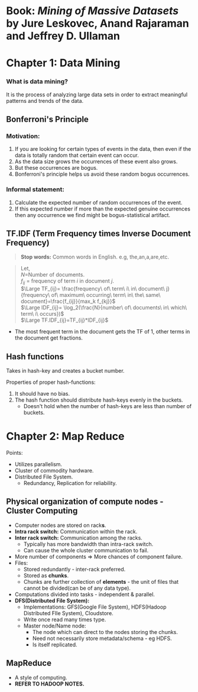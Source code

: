 # Book: *Mining of Massive Datasets* by Jure Leskovec, Anand Rajaraman and Jeffrey D. Ullaman

# Chapter 1: Data Mining

### **What is data mining?**  
It is the process of analyzing large data sets in order to extract meaningful patterns and trends of the data.

## Bonferroni's Principle
### Motivation:
1. If you are looking for certain types of events in the data, then even if the data is totally random that certain event can occur.
1. As the data size grows the occurrences of these event also grows.
1. But these occurrences are bogus.
1. Bonferroni's principle helps us avoid these random bogus occurrences.

### Informal statement:
1. Calculate the expected number of random occurrences of the event.
1. If this expected number if more than the expected genuine occurrences then any occurrence we find might be bogus-statistical artifact.

## TF.IDF (Term Frequency times Inverse Document Frequency)

>**Stop words:** Common words in English. e.g, the,an,a,are,etc.

> Let,  
> $N$=Number of documents.  
> $f_{ij}$ = frequency of term $i$ in document $j$.  
> $\Large TF_{ij}= \frac{frequency\ of\ term\ i\ in\ document\ j}{frequency\ of\ maximum\ occurring\ term\ in\ the\ same\ document}=\frac{f_{ij}}{max_k f_{kj}}$  
> $\Large IDF_{ij}= \log_2(\frac{N}{number\ of\ documents\ in\ which\ term\ i\ occurs})$  
> $\Large TF.IDF_{ij}=TF_{ij}*IDF_{ij}$  

- The most frequent term in the document gets the TF of 1, other terms in the document get fractions.

## Hash functions
Takes in hash-key and creates a bucket number.

Properties of proper hash-functions:
1. It should have no bias.
1. The hash function should distribute hash-keys evenly in the buckets.
    - Doesn't hold when the number of hash-keys are less than number of buckets.

<!-- #TODO: Rest of chap-1 -->
# Chapter 2: Map Reduce

Points:
- Utilizes parallelism.
- Cluster of commodity hardware.
- Distributed File System.
    - Redundancy, Replication for reliability.

## Physical organization of compute nodes - Cluster Computing
- Computer nodes are stored on rack**s**.
- **Intra rack switch:** Communication within the rack.
- **Inter rack switch:** Communication among the racks.
    - Typically has more bandwidth than intra-rack switch.
    - Can cause the whole cluster communication to fail.
- More number of components => More chances of component failure.
- Files:
    - Stored redundantly - inter-rack preferred.
    - Stored as **chunks**.
    - Chunks are further collection of **elements** - the unit of files that cannot be divided(can be of any data type).
- Computations divided into tasks - independent & parallel.
- **DFS(Distributed File System):**
    - Implementations: GFS(Google File System), HDFS(Hadoop Distributed FIle System), Cloudstore.
    - Write once read many times type.
    - Master node/Name node:
        - The node which can direct to the nodes storing the chunks.
        - Need not necessarily store metadata/schema - eg HDFS.
        - Is itself replicated.

## MapReduce
- A style of computing.
- **REFER TO HADOOP NOTES.**